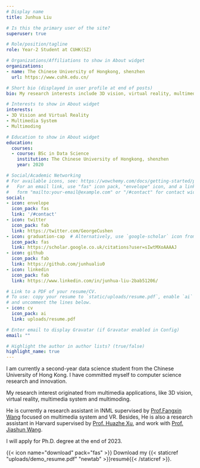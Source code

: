 ```yaml
---
# Display name
title: Junhua Liu

# Is this the primary user of the site?
superuser: true

# Role/position/tagline
role: Year-2 Student at CUHK(SZ)

# Organizations/Affiliations to show in About widget
organizations:
- name: The Chinese University of Hongkong, shenzhen
  url: https://www.cuhk.edu.cn/

# Short bio (displayed in user profile at end of posts)
bio: My research interests include 3D vision, virtual reality, multimedia system and multimoding.

# Interests to show in About widget
interests:
- 3D Vision and Virtual Reality
- Multimedia System 
- Multimoding

# Education to show in About widget
education:
  courses:
  - course: BSc in Data Science
    institution: The Chinese University of Hongkong, shenzhen
    year: 2020

# Social/Academic Networking
# For available icons, see: https://wowchemy.com/docs/getting-started/page-builder/#icons
#   For an email link, use "fas" icon pack, "envelope" icon, and a link in the
#   form "mailto:your-email@example.com" or "/#contact" for contact widget.
social:
- icon: envelope
  icon_pack: fas
  link: '/#contact'
- icon: twitter
  icon_pack: fab
  link: https://twitter.com/GeorgeCushen
- icon: graduation-cap  # Alternatively, use `google-scholar` icon from `ai` icon pack
  icon_pack: fas
  link: https://scholar.google.co.uk/citations?user=sIwtMXoAAAAJ
- icon: github
  icon_pack: fab
  link: https://github.com/junhualiu0
- icon: linkedin
  icon_pack: fab
  link: https://www.linkedin.com/in/junhua-liu-2bab51206/

# Link to a PDF of your resume/CV.
# To use: copy your resume to `static/uploads/resume.pdf`, enable `ai` icons in `params.toml`, 
# and uncomment the lines below.
- icon: cv
  icon_pack: ai
  link: uploads/resume.pdf

# Enter email to display Gravatar (if Gravatar enabled in Config)
email: ""

# Highlight the author in author lists? (true/false)
highlight_name: true
---
```


I am currently a second-year data science student from the Chinese University of Hong Kong. I have committed myself to computer science research and innovation. 

My research interest originated from multimedia applications, like 3D vision, virtual reality, multimedia system and multimoding.

He is currently a research assistant in INML supervised by [Prof.Fangxin Wang](https://scholar.google.com/citations?user=DrcEuSkAAAAJ&hl=zh-CN) focused on multimedia system and VR. Besides, He is also a research assistant in Harvard supervised by [Prof. Huazhe Xu](https://scholar.google.com/citations?user=VwYoZ6gAAAAJ&hl=zh-CN), and work with [Prof. Jiashun Wang](https://scholar.google.com/citations?user=VwYoZ6gAAAAJ&hl=zh-CN).

I will apply for Ph.D. degree at the end of 2023.



{{< icon name="download" pack="fas" >}} Download my {{< staticref "uploads/demo_resume.pdf" "newtab" >}}resumé{{< /staticref >}}.

